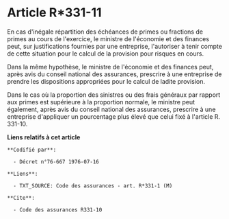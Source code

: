 # Article R*331-11

En cas d'inégale répartition des échéances de primes ou fractions de primes au cours de l'exercice, le ministre de l'économie
et des finances peut, sur justifications fournies par une entreprise, l'autoriser à tenir compte de cette situation pour le
calcul de la provision pour risques en cours.

Dans la même hypothèse, le ministre de l'économie et des finances peut, après avis du conseil national des assurances,
prescrire à une entreprise de prendre les dispositions appropriées pour le calcul de ladite provision.

Dans le cas où la proportion des sinistres ou des frais généraux par rapport aux primes est supérieure à la proportion
normale, le ministre peut également, après avis du conseil national des assurances, prescrire à une entreprise d'appliquer un
pourcentage plus élevé que celui fixé à l'article R. 331-10.

**Liens relatifs à cet article**

	**Codifié par**:

	  - Décret n°76-667 1976-07-16

	**Liens**:

	  - TXT_SOURCE: Code des assurances - art. R*331-1 (M)

	**Cite**:

	  - Code des assurances R331-10
